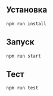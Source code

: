 ## Установка
  `` npm run install ``
  
## Запуск

  `` npm run start ``

## Тест 

  `` npm run test ``